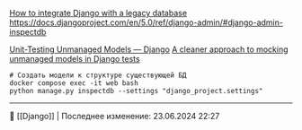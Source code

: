 [How to integrate Django with a legacy database](https://docs.djangoproject.com/en/5.0/howto/legacy-databases/)
https://docs.djangoproject.com/en/5.0/ref/django-admin/#django-admin-inspectdb

[Unit-Testing Unmanaged Models — Django](https://blog.devgenius.io/unit-testing-unmanaged-models-django-93648b5e6e24)
[A cleaner approach to mocking unmanaged models in Django tests](https://gist.github.com/TobeTek/e6214cebcf138f1127a1a64a4d1fa494)

```
# Создать модели к структуре существующей БД
docker compose exec -it web bash
python manage.py inspectdb --settings "django_project.settings"
```


----
📂 [[Django]] | Последнее изменение: 23.06.2024 22:27